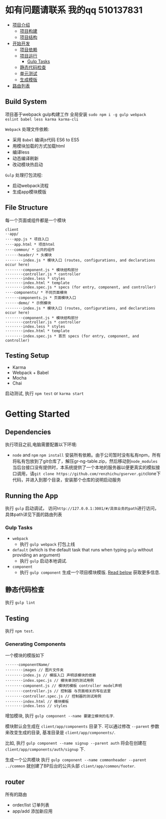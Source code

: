 # 如有问题请联系 我的qq 510137831
* [项目介绍](#walkthrough)
    * [项目构建](#build-system)
    * [项目结构](#file-structure)
* [开始开发](#getting-started)
    * [项目依赖](#dependencies)
    * [项目运行](#running-the-app)
        * [Gulp Tasks](#gulp-tasks)
    * [静态代码检查](#lint-the-app)
    * [单元测试](#testing-setup)
    * [生成模版](#generating-components)  
* [路由列表](#router)

## Build System
项目基于webpack gulp构建工作
全局安装 `sudo npm i -g gulp webpack eslint babel less karma karma-cli`

`Webpack` 处理文件依赖:
* 采用 `Babel` 编译js代码 ES6 to ES5 
* 用模块加载的方式加载html
* 编译less
* 动态编译刷新
* 改动模块热启动

`Gulp` 处理打包流程:
* 启动webpack流程
* 生成app模块模版

## File Structure
每一个页面或组件都是一个模块
```
client
⋅⋅app/
⋅⋅⋅⋅app.js * 项目入口
⋅⋅⋅⋅app.html * 项目html
⋅⋅⋅⋅common/ * 公共的组件
⋅⋅⋅⋅⋅⋅header/ * 头模块
⋅⋅⋅⋅⋅⋅⋅⋅index.js * 模块入口 (routes, configurations, and declarations occur here)
⋅⋅⋅⋅⋅⋅⋅⋅component.js * 模块结构部分 
⋅⋅⋅⋅⋅⋅⋅⋅controller.js * controller
⋅⋅⋅⋅⋅⋅⋅⋅index.less * styles
⋅⋅⋅⋅⋅⋅⋅⋅index.html * template
⋅⋅⋅⋅⋅⋅⋅⋅index.spec.js * specs (for entry, component, and controller)
⋅⋅⋅⋅components/ * 不同页面模块
⋅⋅⋅⋅⋅⋅components.js * 页面模块入口
⋅⋅⋅⋅⋅⋅demo/ * 示例模块
⋅⋅⋅⋅⋅⋅⋅⋅index.js * 模块入口 (routes, configurations, and declarations occur here)
⋅⋅⋅⋅⋅⋅⋅⋅component.js * 模块结构部分 
⋅⋅⋅⋅⋅⋅⋅⋅controller.js * controller
⋅⋅⋅⋅⋅⋅⋅⋅index.less * styles
⋅⋅⋅⋅⋅⋅⋅⋅index.html * template
⋅⋅⋅⋅⋅⋅⋅⋅index.spec.js * 首页 specs (for entry, component, and controller)
```

## Testing Setup
* Karma
* Webpack + Babel
* Mocha
* Chai

启动测试, 执行 `npm test` or `karma start` 

# Getting Started
## Dependencies
执行项目之前,电脑需要配置以下环境:
* `node` and `npm`
`npm install` 安装所有依赖。由于公司暂时没有私有npm，所有将私有包放到了git仓库了，解压gr-ng-table.zip，然后移动到`node_modules`
当后台接口没有提供时，本系统提供了一个本地的服务器以便更真实的模拟接口调用，请`git clone https://github.com/renzhichu/gserver.git`clone下代码，并进入到那个目录，安装那个仓库的说明启动服务

## Running the App
执行 `gulp` 启动调试， 访问`http://127.0.0.1:3001/#/具体业务的path`进行访问，具体path详见下面的路由列表
 
### Gulp Tasks
* `webpack`
  * 执行 `gulp webpack` 打包上线
* `default` (which is the default task that runs when typing `gulp` without providing an argument)
  * 执行 `gulp` 启动本地调试.
* `component`
  * 执行 `gulp component` 生成一个项目模块模版. [Read below](#generating-components) 获取更多信息.

## 静态代码检查
执行 `gulp lint`

## Testing
执行 `npm test`.

### Generating Components
一个模块的模版如下
```
⋅⋅⋅⋅⋅⋅componentName/
⋅⋅⋅⋅⋅⋅⋅⋅images // 图片文件夹
⋅⋅⋅⋅⋅⋅⋅⋅index.js // 模版入口 声明该模块的依赖
⋅⋅⋅⋅⋅⋅⋅⋅index.spec.js // 模块单测的测试用例
⋅⋅⋅⋅⋅⋅⋅⋅component.js // 模块的模板 controller model声明
⋅⋅⋅⋅⋅⋅⋅⋅controller.js // 控制器 与页面相关的写在这里
⋅⋅⋅⋅⋅⋅⋅⋅controller.spec.js // 控制器的测试用例
⋅⋅⋅⋅⋅⋅⋅⋅index.html // 模块模板
⋅⋅⋅⋅⋅⋅⋅⋅index.less // styles
```

增加模块, 执行 `gulp component --name 要建立模块的名字`.

模块默认会生成在 `client/app/components` 目录下. 可以通过修改 `--parent` 参数来改变生成的目录, 基准目录是 `client/app/components/`.

比如, 执行 `gulp component --name signup --parent auth` 将会在创建在 `client/app/components/auth/signup` 下.  

生成一个公共模块 执行 `gulp component --name commonheader --parent ../common` 就创建了BP后台的公共头部 `client/app/common/footer`.  

## router

所有的路由
* order/list 订单列表
* app/add 添加新应用

